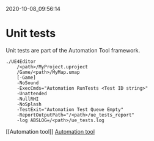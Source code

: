 2020-10-08_09:56:14

# Unit tests

Unit tests are part of the Automation Tool framework.

```
./UE4Editor
    /<path>/MyProject.uproject
    /Game/<path>/MyMap.umap
    [-Game]
    -NoSound
    -ExecCmds="Automation RunTests <Test ID string>"
    -Unattended
    -NullRHI
    -NoSplash
    -TestExit="Automation Test Queue Empty"
    -ReportOutputPath="/<path>/ue_tests_report"
    -log ABSLOG=/<path>/ue_tests.log
```

[[Automation tool]] [Automation tool](./Automation%20tool.md)